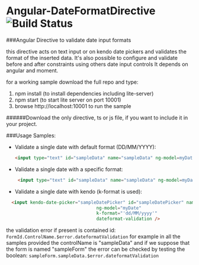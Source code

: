 # Angular-DateFormatDirective ![Build Status](https://travis-ci.org/GruppoReti/Angular-DateFormatDirective.svg?branch=master)
###Angular Directive to validate date input formats

this directive acts on text input or on kendo date pickers and validates the format of the inserted data.
It's also possible to configure and validate before and after constraints using others date input controls
It depends on angular and moment.

for a working sample download the full repo and type:

  1. npm install  (to install dependencies including lite-server)
  2. npm start (to start lite server on port 10001)
  3. browse http://localhost:10001 to run the sample

######Download the only directive, ts or js file, if you want to include it in your project.

###Usage Samples:
- Validate a single date with default format (DD/MM/YYYY):

  ```html
  <input type="text" id="sampleData" name="sampleData" ng-model=myDate" dateformat-validation>
  ```
- Validate a single date with a specific format:
 
   ```html
    <input type="text" id="sampleData" name="sampleData" ng-model=myDate" dateformat-validation="DD/MM/YYYY">
  ```
- Validate a single date with kendo (k-format is used):

 ```html
   <input kendo-date-picker="sampleDatePicker" id="sampleDatePicker" name="sampleDate"
                                   ng-model="myDate"
                                   k-format="'dd/MM/yyyy'"
                                   dateformat-validation />
```

the validation error if present is contained id: `FormId.ControlName.$error.dateformatValidation`
for example in all the samples provided the controlName is "sampleData" and if we suppose that the form is named "sampleForm" the error can be checked by testing the boolean:
`sampleForm.sampleData.$error.dateformatValidation`

